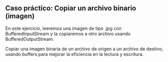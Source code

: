 ## Caso práctico: Copiar un archivo binario (imagen)

En este ejercicio, leeremos una imagen de tipo .jpg con BufferedInputStream y la copiaremos a otro archivo usando BufferedOutputStream.

Copiar una imagen binaria de un archivo de origen a un archivo de destino, usando buffers para mejorar la eficiencia en la lectura y escritura.